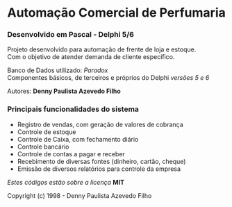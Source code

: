 # Automação Comercial de Perfumaria

### Desenvolvido em Pascal - Delphi 5/6

Projeto desenvolvido para automação de frente de loja e estoque.  
Com o objetivo de atender demanda de cliente específico.

Banco de Dados utilizado: _Paradox_  
Componentes básicos, de terceiros e próprios do Delphi _versões 5 e 6_

Autores: **Denny Paulista Azevedo Filho**

### Principais funcionalidades do sistema

- Registro de vendas, com geração de valores de cobrança
- Controle de estoque
- Controle de Caixa, com fechamento diário
- Controle bancário
- Controle de contas a pagar e receber
- Recebimento de diversas fontes (dinheiro, cartão, cheque)
- Emissão de diversos relatórios para controle da empresa

_Estes códigos estão sobre a licença_ **MIT**

Copyright (c) 1998 - Denny Paulista Azevedo Filho
